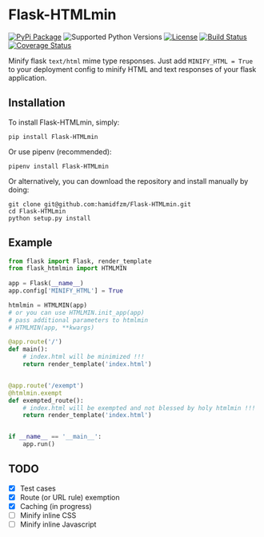 
Flask-HTMLmin
=============
[![PyPi Package](https://img.shields.io/badge/pypi-v1.5.0-blue.svg)](https://pypi.org/project/Flask-HTMLmin/)
![Supported Python Versions](https://img.shields.io/badge/python-2.7%20%7C%203.6%20%7C%203.7%20%7C%203.8-blue.svg)
[![License](https://img.shields.io/badge/License-BSD%203--Clause-orange.svg)](LICENSE)
[![Build Status](https://travis-ci.org/hamidfzm/Flask-HTMLmin.svg?branch=master)](https://travis-ci.org/hamidfzm/Flask-HTMLmin)
[![Coverage Status](https://coveralls.io/repos/github/hamidfzm/Flask-HTMLmin/badge.svg?branch=master)](https://coveralls.io/github/hamidfzm/Flask-HTMLmin?branch=master)

Minify flask `text/html` mime type responses.
Just add `MINIFY_HTML = True` to your deployment config to minify HTML and text responses of your flask application.


Installation
------------
To install Flask-HTMLmin, simply:

    pip install Flask-HTMLmin

Or use pipenv (recommended):

    pipenv install Flask-HTMLmin

Or alternatively, you can download the repository and install manually by doing:

    git clone git@github.com:hamidfzm/Flask-HTMLmin.git
    cd Flask-HTMLmin
    python setup.py install


Example
-------
```python
from flask import Flask, render_template
from flask_htmlmin import HTMLMIN
    
app = Flask(__name__)
app.config['MINIFY_HTML'] = True

htmlmin = HTMLMIN(app)
# or you can use HTMLMIN.init_app(app)
# pass additional parameters to htmlmin
# HTMLMIN(app, **kwargs)

@app.route('/')
def main():
    # index.html will be minimized !!!
    return render_template('index.html')


@app.route('/exempt')
@htmlmin.exempt
def exempted_route():
    # index.html will be exempted and not blessed by holy htmlmin !!!
    return render_template('index.html')


if __name__ == '__main__':
    app.run()
```

TODO
----
- [x] Test cases
- [x] Route (or URL rule) exemption
- [x] Caching (in progress)
- [ ] Minify inline CSS
- [ ] Minify inline Javascript
